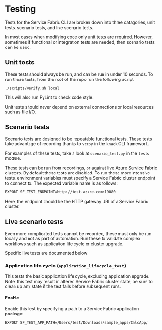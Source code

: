 # Testing

Tests for the Service Fabric CLI are broken down into three catagories,
unit tests, scenario tests, and live scenario tests.

In most cases when modifying code only unit tests are required. However,
sometimes if functional or integration tests are needed, then scenario
tests can be used.

## Unit tests

These tests should always be run, and can be run in under 10 seconds.
To run these tests, from the root of the repo run the following script:

```bash
./scripts/verify.sh local
```

This will also run PyLint to check code style.

Unit tests should never depend on external connections or local resources such
as file I/O.

## Scenario tests

Scenario tests are designed to be repeatable functional tests. These tests
take advantage of recording thanks to `vcrpy` in the `knack` CLI framework.

For examples of these tests, take a look at `scenario_test.py` in the `tests`
module.

These tests can be run from recordings, or against live Azure Service Fabric
clusters. By default these tests are disabled. To run these more intensive
tests, environment variables must specify a Service Fabric cluster endpoint
to connect to. The expected variable name is as follows:

```bash
EXPORT SF_TEST_ENDPOINT=http://test.azure.com:19080
```

Here, the endpoint should be the HTTP gateway URI of a Service Fabric cluster.

## Live scenario tests

Even more complicated tests cannot be recorded, these must only be run locally
and not as part of automation. Run these to validate complex workflows such as
application life cycle or cluster upgrade.

Specific live tests are documented below:

### Application life cycle (`application_lifecycle_test`)

This tests the basic application life cycle, excluding application upgrade.
Note, this test may result in altered Service Fabric cluster state, be sure
to clean up any state if the test fails before subsequent runs.

#### Enable

Enable this test by specifying a path to a Service Fabric application package:

```bash
EXPORT SF_TEST_APP_PATH=/Users/test/Downloads/sample_apps/CalcApp/
```